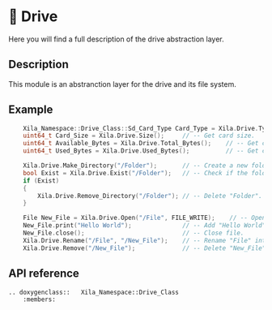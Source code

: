 # 💾 Drive

Here you will find a full description of the drive abstraction layer.

## Description

This module is an abstranction layer for the drive and its file system.

## Example

```cpp
    Xila_Namespace::Drive_Class::Sd_Card_Type Card_Type = Xila.Drive.Type();    // -- Get card type.
    uint64_t Card_Size = Xila.Drive.Size();     // -- Get card size.
    uint64_t Available_Bytes = Xila.Drive.Total_Bytes();    // -- Get current partition available space.
    uint64_t Used_Bytes = Xila.Drive.Used_Bytes();          // -- Get current partition used space.

    Xila.Drive.Make_Directory("/Folder");       // -- Create a new folder.
    bool Exist = Xila.Drive.Exist("/Folder");   // -- Check if the folder was created.
    if (Exist)
    {
        Xila.Drive.Remove_Directory("/Folder"); // -- Delete "Folder".
    }

    File New_File = Xila.Drive.Open("/File", FILE_WRITE);    // -- Open a file in write mode, if the file does not exist, it will be created automatically.
    New_File.print("Hello World");              // -- Add "Hello World" into file.
    New_File.close();                           // -- Close file.
    Xila.Drive.Rename("/File", "/New_File");    // -- Rename "File" into "New_File".
    Xila.Drive.Remove("/New_File");             // -- Delete "New_File".
```
    
## API reference

```{eval-rst}
.. doxygenclass::   Xila_Namespace::Drive_Class
    :members:
```
